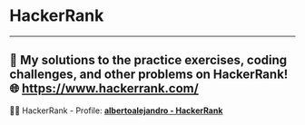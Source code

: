 # HackerRank
---
🧪  My solutions to the practice exercises, coding challenges, and other problems on HackerRank!
🌐  https://www.hackerrank.com/
---
🧑‍💻 HackerRank - Profile: **[albertoalejandro - HackerRank](https://www.hackerrank.com/albertoalejandro)**